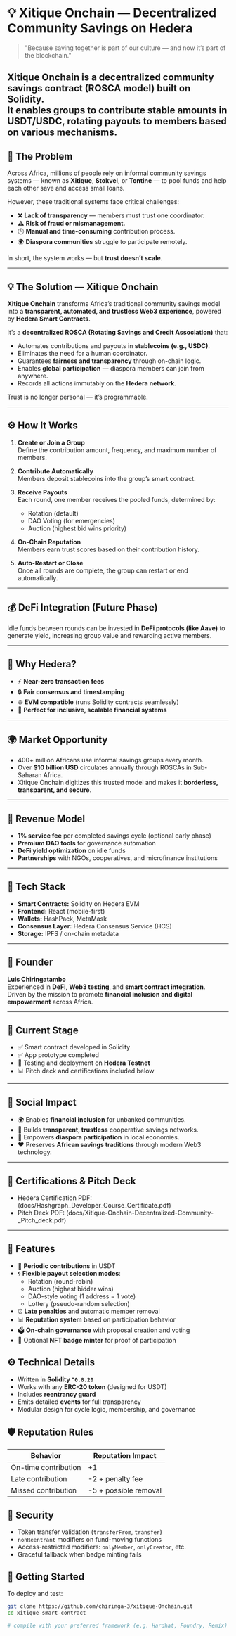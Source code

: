 # 💡 Xitique Onchain — Decentralized Community Savings on Hedera

> "Because saving together is part of our culture — and now it’s part of the blockchain."

Xitique Onchain is a decentralized community savings contract (ROSCA model) built on Solidity.  
It enables groups to contribute stable amounts in **USDT/USDC**, rotating payouts to members based on various mechanisms.
---

## 🎯 The Problem
Across Africa, millions of people rely on informal community savings systems — known as **Xitique**, **Stokvel**, or **Tontine** — to pool funds and help each other save and access small loans.  

However, these traditional systems face critical challenges:
- ❌ **Lack of transparency** — members must trust one coordinator.  
- ⚠️ **Risk of fraud or mismanagement.**  
- 🕒 **Manual and time-consuming** contribution process.  
- 🌍 **Diaspora communities** struggle to participate remotely.  

In short, the system works — but **trust doesn’t scale**.

---

## 💡 The Solution — Xitique Onchain
**Xitique Onchain** transforms Africa’s traditional community savings model into a **transparent, automated, and trustless Web3 experience**, powered by **Hedera Smart Contracts**.

It’s a **decentralized ROSCA (Rotating Savings and Credit Association)** that:
- Automates contributions and payouts in **stablecoins (e.g., USDC)**.  
- Eliminates the need for a human coordinator.  
- Guarantees **fairness and transparency** through on-chain logic.  
- Enables **global participation** — diaspora members can join from anywhere.  
- Records all actions immutably on the **Hedera network**.

Trust is no longer personal — it’s programmable.

---

## ⚙️ How It Works
1. **Create or Join a Group**  
   Define the contribution amount, frequency, and maximum number of members.

2. **Contribute Automatically**  
   Members deposit stablecoins into the group’s smart contract.

3. **Receive Payouts**  
   Each round, one member receives the pooled funds, determined by:
   - Rotation (default)  
   - DAO Voting (for emergencies)  
   - Auction (highest bid wins priority)

4. **On-Chain Reputation**  
   Members earn trust scores based on their contribution history.

5. **Auto-Restart or Close**  
   Once all rounds are complete, the group can restart or end automatically.

---

## 💰 DeFi Integration (Future Phase)
Idle funds between rounds can be invested in **DeFi protocols (like Aave)** to generate yield, increasing group value and rewarding active members.

---

## 🧩 Why Hedera?
- ⚡ **Near-zero transaction fees**    
- 🔒 **Fair consensus and timestamping**  
- 🌐 **EVM compatible** (runs Solidity contracts seamlessly)  
- 💼 **Perfect for inclusive, scalable financial systems**

---

## 🌍 Market Opportunity
- 400+ million Africans use informal savings groups every month.  
- Over **$10 billion USD** circulates annually through ROSCAs in Sub-Saharan Africa.  
- Xitique Onchain digitizes this trusted model and makes it **borderless, transparent, and secure**.  

---

## 💸 Revenue Model
- **1% service fee** per completed savings cycle (optional early phase)  
- **Premium DAO tools** for governance automation  
- **DeFi yield optimization** on idle funds  
- **Partnerships** with NGOs, cooperatives, and microfinance institutions  

---

## 🧱 Tech Stack
- **Smart Contracts:** Solidity on Hedera EVM  
- **Frontend:** React (mobile-first)  
- **Wallets:** HashPack, MetaMask  
- **Consensus Layer:** Hedera Consensus Service (HCS)  
- **Storage:** IPFS / on-chain metadata  

---

## 👤 Founder
**Luis Chiringatambo**   
Experienced in **DeFi**, **Web3 testing**, and **smart contract integration**.  
Driven by the mission to promote **financial inclusion and digital empowerment** across Africa.

---

## 🚀 Current Stage
- ✅ Smart contract developed in Solidity  
- ✅ App prototype completed  
- 🔬 Testing and deployment on **Hedera Testnet**  
- 📊 Pitch deck and certifications included below  

---

## 🌱 Social Impact
- 🌍 Enables **financial inclusion** for unbanked communities.  
- 🔗 Builds **transparent, trustless** cooperative savings networks.  
- 💪 Empowers **diaspora participation** in local economies.  
- ❤️ Preserves **African savings traditions** through modern Web3 technology.  

---

## 📎 Certifications & Pitch Deck 
- Hedera Certification PDF: (docs/Hashgraph_Developer_Course_Certificate.pdf)
- Pitch Deck PDF: (docs/Xitique-Onchain-Decentralized-Community-_Pitch_deck.pdf) 
 
---

## 🧩 Features

- 💸 **Periodic contributions** in USDT
- 🌀 **Flexible payout selection modes**:
  - Rotation (round-robin)
  - Auction (highest bidder wins)
  - DAO-style voting (1 address = 1 vote)
  - Lottery (pseudo-random selection)
- ⏰ **Late penalties** and automatic member removal
- 📊 **Reputation system** based on participation behavior
- 🗳️ **On-chain governance** with proposal creation and voting
- 🏅 Optional **NFT badge minter** for proof of participation

## ⚙️ Technical Details

- Written in **Solidity `^0.8.20`**
- Works with any **ERC-20 token** (designed for USDT)
- Includes **reentrancy guard**
- Emits detailed **events** for full transparency
- Modular design for cycle logic, membership, and governance

## 🛡️ Reputation Rules

| Behavior               | Reputation Impact |
|------------------------|-------------------|
| On-time contribution   | +1                |
| Late contribution      | -2 + penalty fee  |
| Missed contribution    | -5 + possible removal |

## 🔐 Security

- Token transfer validation (`transferFrom`, `transfer`)
- `nonReentrant` modifiers on fund-moving functions
- Access-restricted modifiers: `onlyMember`, `onlyCreator`, etc.
- Graceful fallback when badge minting fails

## 🚀 Getting Started

To deploy and test:

```bash
git clone https://github.com/chiringa-3/xitique-Onchain.git
cd xitique-smart-contract

# compile with your preferred framework (e.g. Hardhat, Foundry, Remix)
